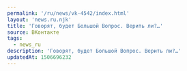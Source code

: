 ```yaml
---
permalink: '/ru/news/vk-4542/index.html'
layout: 'news.ru.njk'
title: 'Говорят, будет Большой Вопрос. Верить ли?…'
source: ВКонтакте
tags:
  - news_ru
description: 'Говорят, будет Большой Вопрос. Верить ли?…'
updatedAt: 1506696232
---
```

